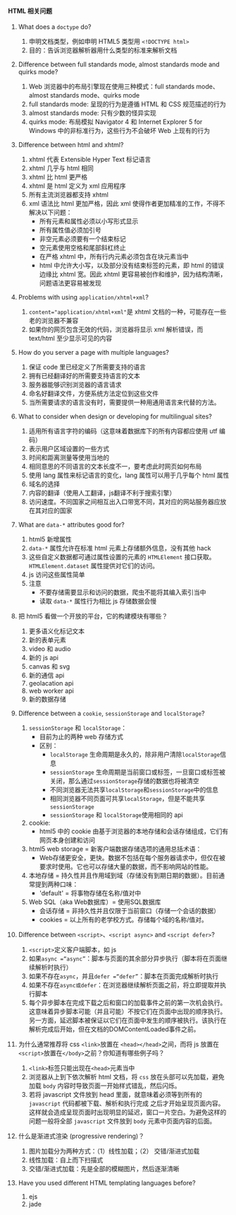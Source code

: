 #### <a name='html-quesition'>HTML 相关问题</a>

1. What does a `doctype` do?
    1. 申明文档类型，例如申明 HTML5 类型用 `<!DOCTYPE html>`
    2. 目的：告诉浏览器解析器用什么类型的标准来解析文档
    
2. Difference between full standards mode, almost standards mode and quirks mode?
    1. Web 浏览器中的布局引擎现在使用三种模式：full standards mode、almost standards mode、quirks mode
    2. full standards mode: 呈现的行为是遵循 HTML 和 CSS 规范描述的行为
    3. almost standards mode: 只有少数的怪异实现
    4. quirks mode: 布局模拟 Navigator 4 和 Internet Explorer 5 for Windows 中的非标准行为，这些行为不会破坏 Web 上现有的行为
    
3. Difference between html and xhtml?
    1. xhtml 代表 Extensible Hyper Text 标记语言
    2. xhtml 几乎与 html 相同
    3. xhtml 比 html 更严格
    4. xhtml 是 html 定义为 xml 应用程序
    5. 所有主流浏览器都支持 xhtml
    6. xml 语法比 html 更加严格，因此 xml 使得作者更加精准的工作，不得不解决以下问题：
        * 所有元素和属性必须以小写形式显示
        * 所有属性值必须加引号
        * 非空元素必须要有一个结束标记
        * 空元素使用空格和尾部斜杠终止
        * 在严格 xhtml 中，所有行内元素必须包含在块元素当中
        * html 中允许大小写，以及部分没有结束标签的元素，即 html 的错误边缘比 xhtml 宽。因此 xhtml 更容易被创作和维护，因为结构清晰，问题语法更容易被发现

4. Problems with using `application/xhtml+xml`?
    1. `content="application/xhtml+xml"`是 xhtml 文档的一种，可能存在一些老的浏览器不兼容
    2. 如果你的网页包含无效的代码，浏览器将显示 xml 解析错误，而 text/html 至少显示可见的内容

5. How do you server a page with multiple languages?
    1. 保证 code 里已经定义了所需要支持的语言
    2. 拥有已经翻译好的所需要支持语言的文本
    3. 服务器能够识别浏览器的语言请求
    4. 命名好翻译文件，方便系统方法定位到这些文件
    5. 当所需要请求的语言没有时，需要提供一种用通用语言来代替的方法。

6. What to consider when design or developing for multilingual sites?
    1. 适用所有语言字符的编码（这意味着数据库下的所有内容都应使用 utf 编码）
    2. 表示用户区域设置的一些方式
    3. 时间和距离测量等使用当地的
    4. 相同意思的不同语言的文本长度不一，要考虑此时网页如何布局
    5. 使用 lang 属性来标记语言的变化，lang 属性可以用于几乎每个 html 属性
    6. 域名的选择
    7. 内容的翻译（使用人工翻译，js翻译不利于搜索引擎）
    8. 访问速度。不同国家之间相互出入口带宽不同，其对应的网站服务器应放在其对应的国家

7. What are `data-*` attributes good for?
    1. html5 新增属性
    2. `data-*` 属性允许在标准 html 元素上存储额外信息，没有其他 hack
    3. 这些自定义数据都可通过属性设置的元素的 `HTMLElement` 接口获取。 `HTMLElement.dataset` 属性提供对它们的访问。
    4. js 访问这些属性简单
    5. 注意
        * 不要存储需要显示和访问的数据，爬虫不能将其编入索引当中
        * 读取 `data-*` 属性行为相比 js 存储数据会慢

8. 把 html5 看做一个开放的平台，它的构建模块有哪些？
    1. 更多语义化标记文本
    2. 新的表单元素
    3. video 和 audio
    4. 新的 js api
    5. canvas 和 svg
    6. 新的通信 api
    7. geolacation api
    8. web worker api
    9. 新的数据存储

9. Difference between a `cookie`, `sessionStorage` and `localStorage`?
    1. `sessionStorage` 和 `localStorage`：
        * 目前为止的两种 web 存储方式
        * 区别：
            * `localStorage` 生命周期是永久的，除非用户清除`localStorage`信息
            * `sessionStorage` 生命周期是当前窗口或标签，一旦窗口或标签被关闭，那么通过`sessionStorage`存储的数据也将被清空
            * 不同浏览器无法共享`localStorage`和`sessionStorage`中的信息
            * 相同浏览器不同页面可共享`localStorage`，但是不能共享`sessionStorage`
            * `sessionStorage` 和 `localStorage`使用相同的 api
    2. cookie:
        * html5 中的 cookie 由基于浏览器的本地存储和会话存储组成，它们有网页本身创建和访问
    3. html5 web storage = 新客户端数据存储选项的通用总括术语：
        * Web存储更安全，更快。数据不包括在每个服务器请求中，但仅在被要求时使用。它也可以存储大量的数据，而不影响网站的性能。
    4. 本地存储 = 持久性并且作用域到域（存储没有到期日期的数据）。目前通常提到两种口味：
        * 'default' = 将事物存储在名称/值对中
    5. Web SQL（aka Web数据库）= 使用SQL数据库
        * 会话存储 = 非持久性并且仅限于当前窗口（存储一个会话的数据）
        * cookies = 以上所有的老学校方式。存储每个域的名称/值对。
        
10. Difference between `<script>`、`<script async>` and `<script defer>`?
    1. `<script>`定义客户端脚本，如 js
    2. 如果`async =“async”`：脚本与页面的其余部分异步执行（脚本将在页面继续解析时执行）
    3. 如果不存在`async`，并且`defer =“defer”`：脚本在页面完成解析时执行
    4. 如果不存在`async或defer`：在浏览器继续解析页面之前，将立即提取并执行脚本
    5. 每个异步脚本在完成下载之后和窗口的加载事件之前的第一次机会执行。这意味着异步脚本可能（并且可能）不按它们在页面中出现的顺序执行。另一方面，延迟脚本被保证以它们在页面中发生的顺序被执行。该执行在解析完成后开始，但在文档的DOMContentLoaded事件之前。
    
11. 为什么通常推荐将 css `<link>`放置在 `<head></head>`之间，而将 js 放置在 `<script>`放置在`</body>`之前？你知道有哪些例子吗？
    1. `<link>`标签只能出现在`<head>`元素当中
    2. 浏览器从上到下依次解析 html 文档，将 `css` 放在头部可以先加载，避免加载 `body` 内容时导致页面一开始样式错乱，然后闪烁。
    3. 若将 javascript 文件放到 head 里面，就意味着必须等到所有的 `javascript` 代码都被下载、解析和执行完成 之后才开始呈现页面内容。这样就会造成呈现页面时出现明显的延迟，窗口一片空白。为避免这样的问题一般将全部 `javascript` 文件放到 `body` 元素中页面内容的后面。
    
12. 什么是渐进式渲染 (progressive rendering)？
    1. 图片加载分为两种方式：（1）线性加载；（2） 交错/渐进式加载
    2. 线性加载：自上而下扫描式
    3. 交错/渐进式加载：先是全部的模糊图片，然后逐渐清晰

13. Have you used different HTML templating languages before?
    1. ejs
    2. jade

